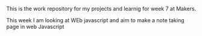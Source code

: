 This is the work repository for my projects and learnig for week 7 at Makers.

This week I am looking at WEb javascript and aim to make a note taking page in web Javascript
